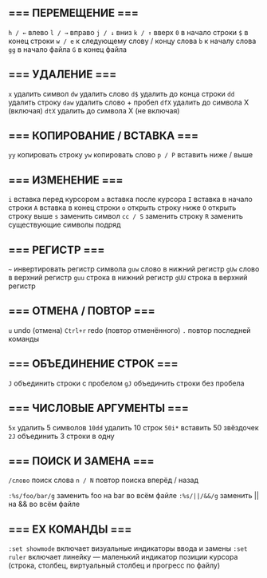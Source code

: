 ## === ПЕРЕМЕЩЕНИЕ ===

`h / ←`    влево
`l / →`    вправо
`j / ↓`    вниз
`k / ↑`    вверх
`0`        в начало строки
`$`        в конец строки
`w / e`    к следующему слову / концу слова
`b`        к началу слова
`gg`       в начало файла
`G`        в конец файла

## === УДАЛЕНИЕ ===
`x`        удалить символ
`dw`       удалить слово
`d$`       удалить до конца строки
`dd`       удалить строку
`daw`      удалить слово + пробел
`dfX`      удалить до символа X (включая)
`dtX`      удалить до символа X (не включая)

## === КОПИРОВАНИЕ / ВСТАВКА ===
`yy`       копировать строку
`yw`       копировать слово
`p / P`    вставить ниже / выше

## === ИЗМЕНЕНИЕ ===
`i`        вставка перед курсором
`a`        вставка после курсора
`I`        вставка в начало строки
`A`        вставка в конец строки
`o`        открыть строку ниже
`O`        открыть строку выше
`s`        заменить символ
`cc / S`   заменить строку
`R`        заменить существующие символы подряд

## === РЕГИСТР ===
`~`        инвертировать регистр символа
`guw`      слово в нижний регистр
`gUw`      слово в верхний регистр
`guu`      строка в нижний регистр
`gUU`      строка в верхний регистр

## === ОТМЕНА / ПОВТОР ===
`u`        undo (отмена)
`Ctrl+r`   redo (повтор отменённого)
`.`        повтор последней команды

## === ОБЪЕДИНЕНИЕ СТРОК ===
`J`        объединить строки с пробелом
`gJ`       объединить строки без пробела

## === ЧИСЛОВЫЕ АРГУМЕНТЫ ===
`5x`       удалить 5 символов
`10dd`     удалить 10 строк
`50i*`     вставить 50 звёздочек
`2J`       объединить 3 строки в одну

## === ПОИСК И ЗАМЕНА ===
`/слово`   поиск слова
`n / N`    повтор поиска вперёд / назад

`:%s/foo/bar/g`   заменить foo на bar во всём файле
`:%s/||/&&/g`     заменить || на && во всём файле

## === EX КОМАНДЫ ===
`:set showmode` включает визуальные индикаторы ввода и замены
`:set ruler`    включает линейку — маленький индикатор позиции курсора (строка, столбец, виртуальный столбец и прогресс по файлу)
  
